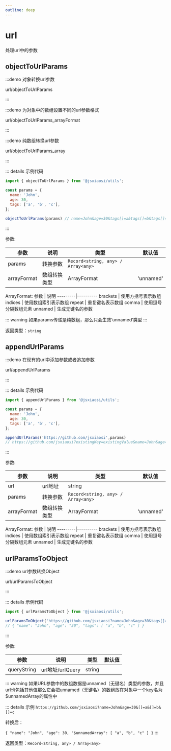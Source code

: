 ```yaml
---
outline: deep
---
```


# url

处理url中的参数

## objectToUrlParams

:::demo 对象转换url参数

url/objectToUrlParams

:::

:::demo 为对象中的数组设置不同的url参数格式

url/objectToUrlParams_arrayFormat

:::

:::demo 纯数组转换url参数

url/objectToUrlParams_array

:::

::: details 示例代码

``` js
import { objectToUrlParams } from '@jsxiaosi/utils';

const params = {
  name: 'John',
  age: 30,
  tags: ['a', 'b', 'c'],
};

objectToUrlParams(params) // name=John&age=30&tags[]=a&tags[]=b&tags[]=c
```

:::

参数:

参数 | 说明 | 类型 | 默认值
---------|----------|---------|---------
params | 转换参数 | `Record<string, any> / Array<any>`
arrayFormat | 数组转换类型 | ArrayFormat | 'unnamed'

ArrayFormat:
参数 | 说明
---------|----------
brackets | 使用方括号表示数组
indices | 使用数组索引表示数组
repeat | 重复键名表示数组
comma | 使用逗号分隔数组元素
unnamed | 生成无键名的参数

::: warning
如果params传递是纯数组，那么只会生效’unnamed‘类型
:::

返回类型：`string`

## appendUrlParams

:::demo 在现有的url中添加参数或者追加参数

url/appendUrlParams

:::

::: details 示例代码

``` js
import { appendUrlParams } from '@jsxiaosi/utils';

const params = {
  name: 'John',
  age: 30,
  tags: ['a', 'b', 'c'],
};

appendUrlParams('https://github.com/jsxiaosi',params) 
// https://github.com/jsxiaosi?existingKey=existingValue&name=John&age=30&[]=a&[]=b&[]=c
```

:::

参数:

参数 | 说明 | 类型 | 默认值
---------|----------|---------|---------
url | url地址 | string |
params | 转换参数 | `Record<string, any> / Array<any>`
arrayFormat | 数组转换类型 | ArrayFormat | 'unnamed'

ArrayFormat:
参数 | 说明
---------|----------
brackets | 使用方括号表示数组
indices | 使用数组索引表示数组
repeat | 重复键名表示数组
comma | 使用逗号分隔数组元素
unnamed | 生成无键名的参数

## urlParamsToObject

:::demo url参数转换Object

url/urlParamsToObject

:::

::: details 示例代码

``` js
import { urlParamsToObject } from '@jsxiaosi/utils';

urlParamsToObject('https://github.com/jsxiaosi?name=John&age=30&tags[]=a&tags[]=b&tags[]=c') 
// { "name": "John", "age": "30", "tags": [ "a", "b", "c" ] }
```

:::

参数:

参数 | 说明 | 类型 | 默认值
---------|----------|---------|---------
queryString | url地址/urlQuery | string |

::: warning
如果URL参数中的数组数据是unnamed（无键名）类型的参数，并且url也包括其他值那么它会把unnamed（无键名）的数组放在对象中一个key名为$unnamedArray的属性中

::: details 示例
`https://github.com/jsxiaosi?name=John&age=30&[]=a&[]=b&[]=c`

转换后：

`{ "name": "John", "age": 30, "$unnamedArray": [ "a", "b", "c" ] }`
:::

返回类型：`Record<string, any> / Array<any>`
